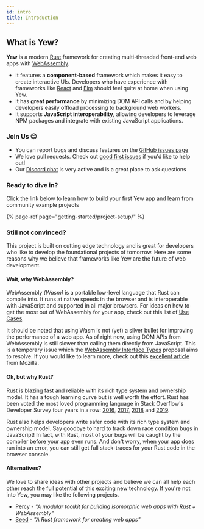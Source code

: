 ```yaml
---
id: intro
title: Introduction
---
```


## What is Yew?

**Yew** is a modern [Rust](https://www.rust-lang.org/) framework for creating multi-threaded front-end web apps with [WebAssembly](https://webassembly.org/).

* It features a **component-based** framework which makes it easy to create interactive UIs. Developers who have experience with frameworks like [React](https://reactjs.org/) and [Elm](https://elm-lang.org/) should feel quite at home when using Yew.
* It has **great performance** by minimizing DOM API calls and by helping developers easily offload processing to background web workers.
* It supports **JavaScript interoperability**, allowing developers to leverage NPM packages and integrate with existing JavaScript applications.

### Join Us 😊

* You can report bugs and discuss features on the [GitHub issues page](https://github.com/yewstack/yew/issues)
* We love pull requests. Check out [good first issues](https://github.com/yewstack/yew/issues?q=is%3Aopen+is%3Aissue+label%3A%22good+first+issue%22) if you'd like to help out!
* Our [Discord chat](https://discord.gg/VQck8X4) is very active and is a great place to ask questions

### Ready to dive in?

Click the link below to learn how to build your first Yew app and learn from community example projects

{% page-ref page="getting-started/project-setup/" %}

### Still not convinced?

This project is built on cutting edge technology and is great for developers who like to develop the foundational projects of tomorrow. Here are some reasons why we believe that frameworks like Yew are the future of web development.

#### Wait, why WebAssembly?

WebAssembly _\(Wasm\)_ is a portable low-level language that Rust can compile into. It runs at native speeds in the browser and is interoperable with JavaScript and supported in all major browsers. For ideas on how to get the most out of WebAssembly for your app, check out this list of [Use Cases](https://webassembly.org/docs/use-cases/).

It should be noted that using Wasm is not \(yet\) a silver bullet for improving the performance of a web app. As of right now, using DOM APIs from WebAssembly is still slower than calling them directly from JavaScript. This is a temporary issue which the [WebAssembly Interface Types](https://github.com/WebAssembly/interface-types/blob/master/proposals/interface-types/Explainer.md) proposal aims to resolve. If you would like to learn more, check out this [excellent article](https://hacks.mozilla.org/2019/08/webassembly-interface-types/) from Mozilla.

#### Ok, but why Rust?

Rust is blazing fast and reliable with its rich type system and ownership model. It has a tough learning curve but is well worth the effort. Rust has been voted the most loved programming language in Stack Overflow's Developer Survey four years in a row: [2016](https://insights.stackoverflow.com/survey/2016#technology-most-loved-dreaded-and-wanted), [2017](https://insights.stackoverflow.com/survey/2017#most-loved-dreaded-and-wanted), [2018](https://insights.stackoverflow.com/survey/2018#technology-_-most-loved-dreaded-and-wanted-languages) and [2019](https://insights.stackoverflow.com/survey/2019#technology-_-most-loved-dreaded-and-wanted-languages).

Rust also helps developers write safer code with its rich type system and ownership model. Say goodbye to hard to track down race condition bugs in JavaScript! In fact, with Rust, most of your bugs will be caught by the compiler before your app even runs. And don't worry, when your app does run into an error, you can still get full stack-traces for your Rust code in the browser console.

#### Alternatives?

We love to share ideas with other projects and believe we can all help each other reach the full potential of this exciting new technology. If you're not into Yew, you may like the following projects.

* [Percy](https://github.com/chinedufn/percy) - _"A modular toolkit for building isomorphic web apps with Rust + WebAssembly"_
* [Seed](https://github.com/seed-rs/seed) - _"A Rust framework for creating web apps"_

